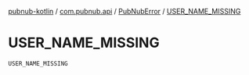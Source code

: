 [pubnub-kotlin](../../index.md) / [com.pubnub.api](../index.md) / [PubNubError](index.md) / [USER_NAME_MISSING](./-u-s-e-r_-n-a-m-e_-m-i-s-s-i-n-g.md)

# USER_NAME_MISSING

`USER_NAME_MISSING`